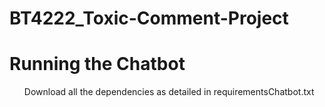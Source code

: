 # BT4222_Toxic-Comment-Project


<h1> Running the Chatbot </h1>
     <ol> Download all the dependencies as detailed in requirementsChatbot.txt</ol>
